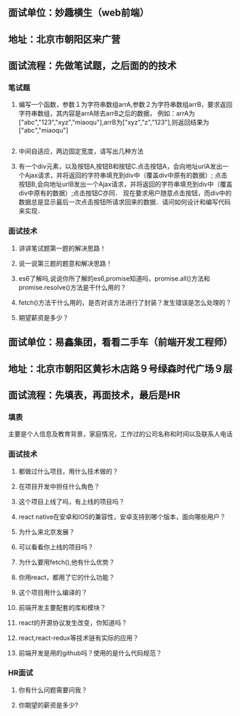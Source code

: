 ## 面试单位：妙趣横生（web前端）
## 地址：北京市朝阳区来广营
## 面试流程：先做笔试题，之后面的的技术
### 笔试题
1. 编写一个函数，参数１为字符串数组arrA,参数２为字符串数组arrB，要求返回字符串数组，其内容是arrA除去arrB之后的数据，
例如：arrA为["abc","123","xyz","miaoqu"],arrB为["xyz","z","123"],则返回结果为["abc","miaoqu"]
```js

```
2. 中间自适应，两边固定宽度，请写出几种方法　　

3. 有一个div元素，以及按钮A,按钮B和按钮C.点击按钮A，会向地址urlA发出一个Ajax请求，并将返回的字符串填充到div中（覆盖div中原有的数据）;
点击按钮B,会向地址urlB发出一个Ajax请求，并将返回的字符串填充到div中（覆盖div中原有的数据）;点击按钮C亦同．
现在要求用户随意点击按钮，而div中的数据总是显示最后一次点击按钮所请求回来的数据．请问如何设计和编写代码来实现．
### 面试技术
1. 讲讲笔试题第一题的解决思路！

2. 说一说第三题的题意和解决思路！

3. es6了解吗,说说你所了解的es6,promise知道吗，promise.all()方法和promise.resolve()方法是干什么用的？

4. fetch()方法干什么用的，是否对该方法进行了封装？发生错误是怎么处理的？

5. 期望薪资是多少？

## 面试单位：易鑫集团，看看二手车（前端开发工程师）
## 地址：北京市朝阳区黄衫木店路９号绿森时代广场９层
## 面试流程：先填表，再面技术，最后是HR
### 填表
主要是个人信息及教育背景，家庭情况，工作过的公司名称和时间以及联系人电话
### 面试技术
1. 都做过什么项目，用什么技术做的？

2. 在项目开发中担任什么角色？

3. 这个项目上线了吗，有上线的项目吗？

4. react native在安卓和IOS的兼容性，安卓支持到哪个版本，面向哪些用户？

5. 为什么来北京发展？

6. 可以看看你上线的项目吗？

7. 为什么要用fetch(),他有什么优势？

8. 你用react，都用了它的什么功能？

9. 这个项目用什么编译的？

10. 前端开发主要配套的库和模块？

11. react的开源协议发生改变，你知道吗？

12. react,react-redux等技术链有实际的应用？

13. 前端开发是用的github吗？使用的是什么代码规范？

### HR面试

1. 你有什么问题需要问我？

2. 你期望的薪资是多少?
